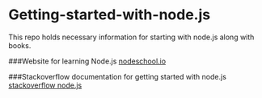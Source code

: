 # Getting-started-with-node.js
This repo holds necessary information for starting with node.js along with books.

###Website for learning Node.js
[nodeschool.io](https://nodeschool.io/)

###Stackoverflow documentation for getting started with node.js
[stackoverflow node.js](https://stackoverflow.com/documentation/node.js/340/getting-started-with-node-js)
